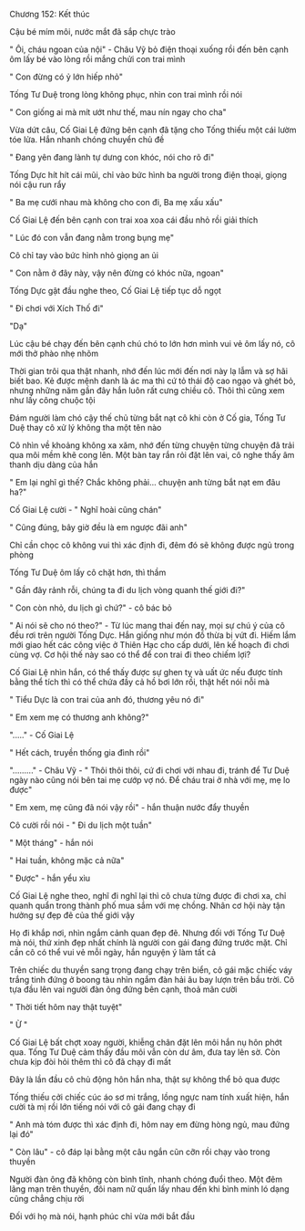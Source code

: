




Chương 152: Kết thúc

Cậu bé mím môi, nước mắt đã sắp chực trào

" Ôi, cháu ngoan của nội" - Châu Vỹ bỏ điện thoại xuống rồi đến bên cạnh ôm lấy bé vào lòng rồi mắng chửi con trai mình

" Con đừng có ỷ lớn hiếp nhỏ"

Tống Tư Duệ trong lòng không phục, nhìn con trai mình rồi nói

" Con giống ai mà mít ướt như thế, mau nín ngay cho cha"

Vừa dứt câu, Cố Giai Lệ đứng bên cạnh đã tặng cho Tống thiếu một cái lườm tóe lửa. Hắn nhanh chóng chuyển chủ đề

" Đang yên đang lành tự dưng con khóc, nói cho rõ đi"

Tống Dực hít hít cái mũi, chỉ vào bức hình ba người trong điện thoại, giọng nói cậu run rẩy

" Ba mẹ cưới nhau mà không cho con đi, Ba mẹ xấu xấu"

Cố Giai Lệ đến bên cạnh con trai xoa xoa cái đầu nhỏ rồi giải thích

" Lúc đó con vẫn đang nằm trong bụng mẹ"


Cô chỉ tay vào bức hình nhỏ giọng an ủi

" Con nằm ở đây này, vậy nên đừng có khóc nữa, ngoan"

Tống Dực gật đầu nghe theo, Cố Giai Lệ tiếp tục dỗ ngọt

" Đi chơi với Xích Thố đi"

"Dạ"

Lúc cậu bé chạy đến bên cạnh chú chó to lớn hơn mình vui vẻ ôm lấy nó, cô mới thở phào nhẹ nhõm

Thời gian trôi qua thật nhanh, nhớ đến lúc mới đến nơi này lạ lẫm và sợ hãi biết bao. Kẻ được mệnh danh là ác ma thì cứ tỏ thái độ cao ngạo và ghét bỏ, nhưng những năm gần đây hắn luôn rất cưng chiều cô. Thôi thì cũng xem như lấy công chuộc tội

Đám người làm chó cậy thế chủ từng bắt nạt cô khi còn ở Cố gia, Tống Tư Duệ thay cô xử lý không tha một tên nào

Cô nhìn về khoảng không xa xăm, nhớ đến từng chuyện từng chuyện đã trải qua môi mềm khẽ cong lên. Một bàn tay rắn rỏi đặt lên vai, cô nghe thấy âm thanh dịu dàng của hắn

" Em lại nghĩ gì thế? Chắc không phải... chuyện anh từng bắt nạt em đâu ha?"

Cố Giai Lệ cười - " Nghĩ hoài cũng chán"

" Cũng đúng, bây giờ đều là em ngược đãi anh"

Chỉ cần chọc cô không vui thì xác định đi, đêm đó sẽ không được ngủ trong phòng

Tống Tư Duệ ôm lấy cô chặt hơn, thì thầm

" Gần đây rảnh rỗi, chúng ta đi du lịch vòng quanh thế giới đi?"


" Con còn nhỏ, du lịch gì chứ?" - cô bác bỏ

" Ai nói sẽ cho nó theo?" - Từ lúc mang thai đến nay, mọi sự chú ý của cô đều rơi trên người Tống Dực. Hắn giống như món đồ thừa bị vứt đi. Hiếm lắm mới giao hết các công việc ở Thiên Hạc cho cấp dưới, lên kế hoạch đi chơi cùng vợ. Cơ hội thế này sao có thể để con trai đi theo chiếm lợi?

Cố Giai Lệ nhìn hắn, có thể thấy được sự ghen tỵ và uất ức nếu được tính bằng thể tích thì có thể chứa đầy cả hồ bơi lớn rồi, thật hết nói nỗi mà

" Tiểu Dực là con trai của anh đó, thương yêu nó đi"

" Em xem mẹ có thương anh không?"

"....." - Cố Giai Lệ

" Hết cách, truyền thống gia đình rồi"

"........." - Châu Vỹ - " Thôi thôi thôi, cứ đi chơi với nhau đi, tránh để Tư Duệ ngày nào cũng nói bên tai mẹ cướp vợ nó. Để cháu trai ở nhà với mẹ, mẹ lo được"

" Em xem, mẹ cũng đã nói vậy rồi" - hắn thuận nước đẩy thuyền

Cô cười rồi nói - " Đi du lịch một tuần"

" Một tháng" - hắn nói

" Hai tuần, không mặc cả nữa"

" Được" - hắn yểu xìu

Cố Giai Lệ nghe theo, nghĩ đi nghĩ lại thì cô chưa từng được đi chơi xa, chỉ quanh quẩn trong thành phố mua sắm với mẹ chồng. Nhân cơ hội này tận hưởng sự đẹp đẽ của thế giới vậy

Họ đi khắp nơi, nhìn ngắm cảnh quan đẹp đẽ. Nhưng đối với Tống Tư Duệ mà nói, thứ xinh đẹp nhất chính là người con gái đang đứng trước mặt. Chỉ cần cô có thể vui vẻ mỗi ngày, hắn nguyện ý làm tất cả

Trên chiếc du thuyền sang trọng đang chạy trên biển, cô gái mặc chiếc váy trắng tinh đứng ở boong tàu nhìn ngắm đàn hải âu bay lượn trên bầu trời. Cô tựa đầu lên vai người đàn ông đứng bên cạnh, thoả mãn cười

" Thời tiết hôm nay thật tuyệt"

" Ừ "

Cố Giai Lệ bất chợt xoay người, khiễng chân đặt lên môi hắn nụ hôn phớt qua. Tống Tư Duệ cảm thấy đầu môi vẫn còn dư âm, đưa tay lên sờ. Còn chưa kịp đòi hỏi thêm thì cô đã chạy đi mất

Đây là lần đầu cô chủ động hôn hắn nha, thật sự không thể bỏ qua được

Tống thiếu cởi chiếc cúc áo sơ mi trắng, lồng ngực nam tính xuất hiện, hắn cười tà mị rồi lớn tiếng nói với cô gái đang chạy đi

" Anh mà tóm được thì xác định đi, hôm nay em đừng hòng ngủ, mau đứng lại đó"

" Còn lâu" - cô đáp lại bằng một câu ngắn cũn cỡn rồi chạy vào trong thuyền

Người đàn ông đã không còn bình tĩnh, nhanh chóng đuổi theo. Một đêm lãng mạn trên thuyền, đôi nam nữ quấn lấy nhau đến khi bình minh ló dạng cũng chẳng chịu rời

Đối với họ mà nói, hạnh phúc chỉ vừa mới bắt đầu




